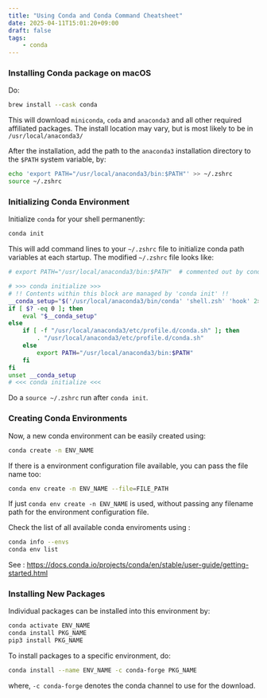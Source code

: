 ```yaml
---
title: "Using Conda and Conda Command Cheatsheet"
date: 2025-04-11T15:01:20+09:00
draft: false
tags:
    - conda
---
```


### Installing Conda package on macOS

Do:

```bash
brew install --cask conda
```

This will download `miniconda`, `coda` and `anaconda3` and all other required affiliated packages. The install location may vary, but is most likely to be in `/usr/local/anaconda3/`

After the installation, add the path to the `anaconda3` installation directory to the `$PATH` system variable, by:

```bash
echo 'export PATH="/usr/local/anaconda3/bin:$PATH"' >> ~/.zshrc
source ~/.zshrc
```

### Initializing Conda Environment

Initialize `conda` for your shell permanently:

```bash
conda init
```

This will add command lines to your `~/.zshrc` file to initialize conda path variables at each startup. The modified `~/.zshrc` file looks like:

```bash
# export PATH="/usr/local/anaconda3/bin:$PATH"  # commented out by conda initialize

# >>> conda initialize >>>
# !! Contents within this block are managed by 'conda init' !!
__conda_setup="$('/usr/local/anaconda3/bin/conda' 'shell.zsh' 'hook' 2> /dev/null)"
if [ $? -eq 0 ]; then
    eval "$__conda_setup"
else
    if [ -f "/usr/local/anaconda3/etc/profile.d/conda.sh" ]; then
        . "/usr/local/anaconda3/etc/profile.d/conda.sh"
    else
        export PATH="/usr/local/anaconda3/bin:$PATH"
    fi
fi
unset __conda_setup
# <<< conda initialize <<<
```

Do a `source ~/.zshrc` run after `conda init`.

### Creating Conda Environments

Now, a new conda environment can be easily created using:

```bash
conda create -n ENV_NAME
```

If there is a environment configuration file available, you can pass the file name too:

```bash
conda env create -n ENV_NAME --file=FILE_PATH
```

If just ```conda env create -n ENV_NAME``` is used, without passing any filename path for the environment configuration file. 

Check the list of all available conda enviroments using :

```bash
conda info --envs
conda env list
```

See : https://docs.conda.io/projects/conda/en/stable/user-guide/getting-started.html


### Installing New Packages

Individual packages can be installed into this environment by:

```bash
conda activate ENV_NAME
conda install PKG_NAME
pip3 install PKG_NAME
```

To install packages to a specific environment, do:

```bash
conda install --name ENV_NAME -c conda-forge PKG_NAME
```

where, `-c conda-forge` denotes the conda channel to use for the download.






